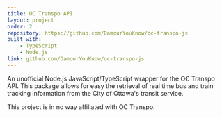 ```yaml
---
title: OC Transpo API
layout: project
order: 2
repository: https://github.com/DamourYouKnow/oc-transpo-js
built_with:
    - TypeScript
    - Node.js
link: github.com/DamourYouKnow/oc-transpo-js
---
```


An unofficial Node.js JavaScript/TypeScript wrapper for the OC Transpo API. 
This package allows for easy the retrieval of real time bus and train tracking 
information from the City of Ottawa's transit service.

This project is in no way affiliated with OC Transpo.